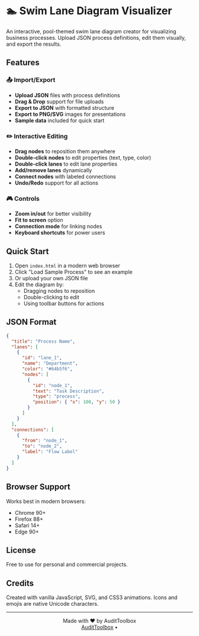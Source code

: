 # 🏊 Swim Lane Diagram Visualizer

An interactive, pool-themed swim lane diagram creator for visualizing business processes. Upload JSON process definitions, edit them visually, and export the results.

## Features

### 📤 Import/Export
- **Upload JSON** files with process definitions
- **Drag & Drop** support for file uploads
- **Export to JSON** with formatted structure
- **Export to PNG/SVG** images for presentations
- **Sample data** included for quick start

### ✏️ Interactive Editing
- **Drag nodes** to reposition them anywhere
- **Double-click nodes** to edit properties (text, type, color)
- **Double-click lanes** to edit lane properties
- **Add/remove lanes** dynamically
- **Connect nodes** with labeled connections
- **Undo/Redo** support for all actions

### 🎮 Controls
- **Zoom in/out** for better visibility
- **Fit to screen** option
- **Connection mode** for linking nodes
- **Keyboard shortcuts** for power users

## Quick Start

1. Open `index.html` in a modern web browser
2. Click "Load Sample Process" to see an example
3. Or upload your own JSON file
4. Edit the diagram by:
   - Dragging nodes to reposition
   - Double-clicking to edit
   - Using toolbar buttons for actions

## JSON Format

```json
{
  "title": "Process Name",
  "lanes": [
    {
      "id": "lane_1",
      "name": "Department",
      "color": "#64b5f6",
      "nodes": [
        {
          "id": "node_1",
          "text": "Task Description",
          "type": "process",
          "position": { "x": 100, "y": 50 }
        }
      ]
    }
  ],
  "connections": [
    {
      "from": "node_1",
      "to": "node_2",
      "label": "Flow Label"
    }
  ]
}
```

## Browser Support

Works best in modern browsers:
- Chrome 90+
- Firefox 88+
- Safari 14+
- Edge 90+

## License

Free to use for personal and commercial projects.

## Credits

Created with vanilla JavaScript, SVG, and CSS3 animations.
Icons and emojis are native Unicode characters.

---

<p align="center">
  Made with ❤️ by AuditToolbox
  <br>
  <a href="https://www.audittoolbox.com/">AuditToolbox</a> • 
</p>